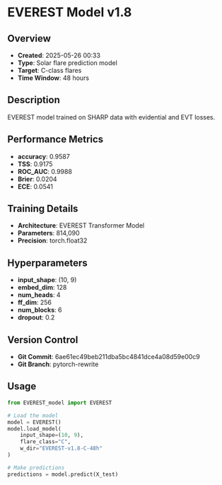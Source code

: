 # EVEREST Model v1.8

## Overview
- **Created**: 2025-05-26 00:33
- **Type**: Solar flare prediction model
- **Target**: C-class flares
- **Time Window**: 48 hours

## Description
EVEREST model trained on SHARP data with evidential and EVT losses.

## Performance Metrics
- **accuracy**: 0.9587
- **TSS**: 0.9175
- **ROC_AUC**: 0.9988
- **Brier**: 0.0204
- **ECE**: 0.0541


## Training Details
- **Architecture**: EVEREST Transformer Model
- **Parameters**: 814,090
- **Precision**: torch.float32

## Hyperparameters
- **input_shape**: (10, 9)
- **embed_dim**: 128
- **num_heads**: 4
- **ff_dim**: 256
- **num_blocks**: 6
- **dropout**: 0.2

## Version Control
- **Git Commit**: 6ae61ec49beb211dba5bc4841dce4a08d59e00c9
- **Git Branch**: pytorch-rewrite

## Usage
```python
from EVEREST_model import EVEREST

# Load the model
model = EVEREST()
model.load_model(
    input_shape=(10, 9),
    flare_class="C",
    w_dir="EVEREST-v1.8-C-48h"
)

# Make predictions
predictions = model.predict(X_test)
```
